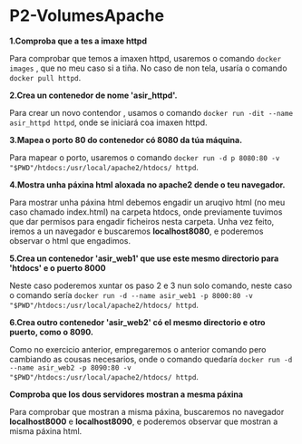 # P2-VolumesApache
**1.Comproba que a tes a imaxe httpd**

Para comprobar que temos a imaxen httpd, usaremos o comando `docker images` , que no meu caso si a tiña. No  caso de non tela, usaría o comando `docker pull httpd`.

**2.Crea un contenedor de nome 'asir_httpd'.**

Para crear un novo contendor , usamos o comando `docker run -dit --name asir_httpd httpd`, onde se iniciará coa imaxen httpd.

**3.Mapea o porto 80 do contenedor có 8080 da túa máquina.**

Para mapear o porto, usaremos o comando `docker run -d p 8080:80 -v "$PWD"/htdocs:/usr/local/apache2/htdocs/ httpd`.

**4.Mostra unha páxina html aloxada no apache2 dende o teu navegador.**

Para mostrar unha páxina html debemos engadir un aruqivo html (no meu caso chamado index.html) na carpeta htdocs, onde previamente tuvimos que dar permisos para engadir ficheiros nesta carpeta. Unha vez feito, iremos a un navegador e buscaremos **localhost8080**, e poderemos observar o html que engadimos.

**5.Crea un contenedor 'asir_web1' que use este mesmo directorio para 'htdocs' e o puerto 8000**

Neste caso poderemos xuntar os paso 2 e 3 nun solo comando, neste caso o comando sería `docker run -d --name asir_web1 -p 8000:80 -v "$PWD"/htdocs:/usr/local/apache2/htdocs/ httpd`.

**6.Crea outro contenedor 'asir_web2' có el mesmo directorio e otro puerto, como o 8090.**

Como no exercicio anterior, empregaremos o anterior comando pero cambiando as cousas necesarios, onde o comando quedaría `docker run -d --name asir_web2 -p 8090:80 -v "$PWD"/htdocs:/usr/local/apache2/htdocs/ httpd`.

**Comproba que los dous servidores mostran a mesma páxina**

Para comprobar que mostran a misma páxina, buscaremos no navegador **localhost8000** e **localhost8090**, e poderemos observar que mostran a misma páxina html.
